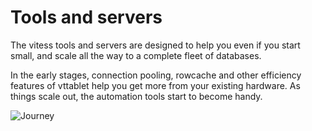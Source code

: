# Tools and servers
The vitess tools and servers are designed to help you even
if you start small, and scale all the way to a complete fleet
of databases.

In the early stages, connection pooling, rowcache and other
efficiency features of vttablet help you get more from your
existing hardware.
As things scale out, the automation tools start to become handy.

![Journey](https://raw.github.com/youtube/vitess/master/doc/VitessJourney.png)
